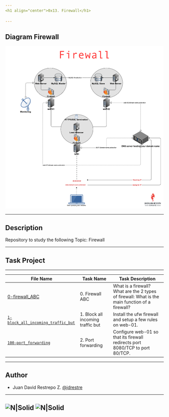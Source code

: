 ```yaml
---
<h1 align="center">0x13. Firewall</h1>

---
```

## Diagram Firewall

![N|Solid](https://github.com/jdrestre/pictures-holberton-projects/blob/master/0x13_firewall/Diagram_Firewall.png)

---
## Description
Repository to study the following Topic: Firewall

---
## Task Project
---
File Name|Task Name|Task Description
---|---|---
[0-firewall_ABC](https://github.com/jdrestre/holberton-system_engineering-devops/tree/master/0x13-firewall/0-firewall_ABC)|0. Firewall ABC|What is a firewall? What are the 2 types of firewall: What is the main function of a firewall?
[`1-block_all_incoming_traffic_but`](https://github.com/jdrestre/holberton-system_engineering-devops/tree/master/0x13-firewall/1-block_all_incoming_traffic_but)|1. Block all incoming traffic but|Install the ufw firewall and setup a few rules on web-01.
[`100-port_forwarding`](https://github.com/jdrestre/holberton-system_engineering-devops/tree/master/0x13-firewall/100-port_forwarding)|2. Port forwarding|Configure web-01 so that its firewall redirects port 8080/TCP to port 80/TCP.



---
## Author

- Juan David Restrepo Z. [@jdrestre](https://twitter.com/jdrestre)

---
![N|Solid](https://www.holbertonschool.com/holberton-logo.png) ![N|Solid](https://intranet.hbtn.io/assets/holberton-logo-coral-27055cb2f875eb10bf3b3942e52a24581bc0667695bdc856d4f08b469b678000.png)
---
